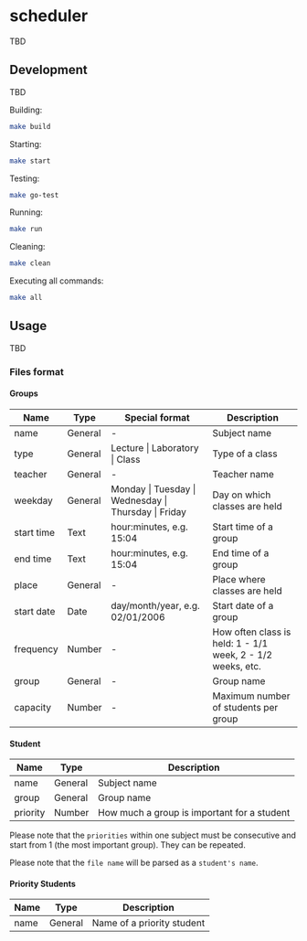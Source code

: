 # scheduler

TBD

## Development

TBD

Building:
```sh
make build
```

Starting:
```sh
make start
```

Testing:
```sh
make go-test
```

Running:
```sh
make run
```

Cleaning:
```sh
make clean
```

Executing all commands:
```sh
make all
```

## Usage

TBD

### Files format

#### Groups

| Name | Type | Special format | Description |
| ---- | ---- | ----- | ----------- |
| name | General | - | Subject name |
| type | General | Lecture &#124; Laboratory &#124; Class | Type of a class |
| teacher | General | - | Teacher name |
| weekday | General | Monday &#124; Tuesday &#124; Wednesday &#124; Thursday &#124; Friday | Day on which classes are held |
| start time | Text | hour:minutes, e.g. 15:04 | Start time of a group |
| end time | Text | hour:minutes, e.g. 15:04 | End time of a group |
| place | General | - | Place where classes are held |
| start date | Date | day/month/year, e.g. 02/01/2006 | Start date of a group |
| frequency | Number | - | How often class is held: 1 - 1/1 week, 2 - 1/2 weeks, etc. |
| group | General | - | Group name |
| capacity | Number | - | Maximum number of students per group |   

#### Student

| Name | Type | Description |
| ---- | ---- | ----------- |
| name | General | Subject name |
| group | General | Group name |
| priority | Number | How much a group is important for a student |

Please note that the `priorities` within one subject must be consecutive and start from 1 (the most important group). They can be repeated.

Please note that the `file name` will be parsed as a `student's name`.

#### Priority Students

| Name | Type | Description |
| ---- | ---- | ----------- |
| name | General | Name of a priority student |
